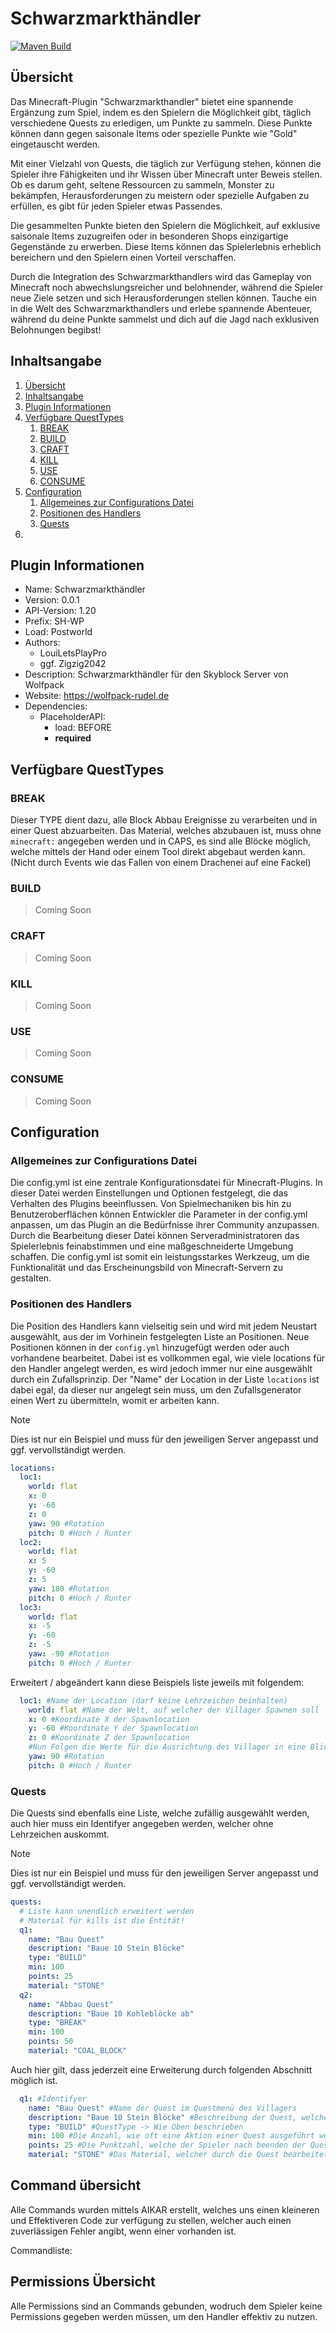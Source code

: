 # Schwarzmarkthändler
[![Maven Build](https://github.com/Wolfpack-Rudel/schwarzmarktheandler/actions/workflows/maven.yml/badge.svg)](https://github.com/Wolfpack-Rudel/schwarzmarktheandler/actions/workflows/maven.yml)
## Übersicht
Das Minecraft-Plugin "Schwarzmarkthandler" bietet eine spannende Ergänzung zum Spiel, indem es den Spielern die Möglichkeit gibt, täglich verschiedene Quests zu erledigen, um Punkte zu sammeln. Diese Punkte können dann gegen saisonale Items oder spezielle Punkte wie "Gold" eingetauscht werden.

Mit einer Vielzahl von Quests, die täglich zur Verfügung stehen, können die Spieler ihre Fähigkeiten und ihr Wissen über Minecraft unter Beweis stellen. Ob es darum geht, seltene Ressourcen zu sammeln, Monster zu bekämpfen, Herausforderungen zu meistern oder spezielle Aufgaben zu erfüllen, es gibt für jeden Spieler etwas Passendes.

Die gesammelten Punkte bieten den Spielern die Möglichkeit, auf exklusive saisonale Items zuzugreifen oder in besonderen Shops einzigartige Gegenstände zu erwerben. Diese Items können das Spielerlebnis erheblich bereichern und den Spielern einen Vorteil verschaffen.

Durch die Integration des Schwarzmarkthandlers wird das Gameplay von Minecraft noch abwechslungsreicher und belohnender, während die Spieler neue Ziele setzen und sich Herausforderungen stellen können. Tauche ein in die Welt des Schwarzmarkthandlers und erlebe spannende Abenteuer, während du deine Punkte sammelst und dich auf die Jagd nach exklusiven Belohnungen begibst!

## Inhaltsangabe
1. [Übersicht](#übersicht)
2. [Inhaltsangabe](#inhaltsangabe)
3. [Plugin Informationen](#plugin-informationen)
4. [Verfügbare QuestTypes](#verfügbare-questtypes)
   1. [BREAK](#break)
   2. [BUILD](#build)
   3. [CRAFT](#craft)
   4. [KILL](#kill)
   5. [USE](#use)
   6. [CONSUME](#consume)
5. [Configuration](#configuration)
   1. [Allgemeines zur Configurations Datei](#allgemeines-zur-configurations-datei)
   2. [Positionen des Handlers](#positionen-des-handlers)
   3. [Quests](#quests)
6. 

## Plugin Informationen
- Name: Schwarzmarkthändler
- Version: 0.0.1
- API-Version: 1.20
- Prefix: SH-WP
- Load: Postworld
- Authors:
  - LouiLetsPlayPro
  - ggf. Zigzig2042
- Description: Schwarzmarkthändler für den Skyblock Server von Wolfpack
- Website: https://wolfpack-rudel.de
- Dependencies:
  - PlaceholderAPI:
    - load: BEFORE
    - **required**

## Verfügbare QuestTypes
### BREAK
Dieser TYPE dient dazu, alle Block Abbau Ereignisse zu verarbeiten und in einer Quest abzuarbeiten. Das Material, welches abzubauen ist, muss ohne ``minecraft:`` angegeben werden und in CAPS, es sind alle Blöcke möglich, welche mittels der Hand oder einem Tool direkt abgebaut werden kann. (Nicht durch Events wie das Fallen von einem Drachenei auf eine Fackel)

### BUILD

> Coming Soon

### CRAFT

> Coming Soon

### KILL

> Coming Soon

### USE

> Coming Soon

### CONSUME
> Coming Soon

## Configuration
### Allgemeines zur Configurations Datei
Die config.yml ist eine zentrale Konfigurationsdatei für Minecraft-Plugins. In dieser Datei werden Einstellungen und Optionen festgelegt, die das Verhalten des Plugins beeinflussen. Von Spielmechaniken bis hin zu Benutzeroberflächen können Entwickler die Parameter in der config.yml anpassen, um das Plugin an die Bedürfnisse ihrer Community anzupassen. Durch die Bearbeitung dieser Datei können Serveradministratoren das Spielerlebnis feinabstimmen und eine maßgeschneiderte Umgebung schaffen. Die config.yml ist somit ein leistungsstarkes Werkzeug, um die Funktionalität und das Erscheinungsbild von Minecraft-Servern zu gestalten.
### Positionen des Handlers
Die Position des Handlers kann vielseitig sein und wird mit jedem Neustart ausgewählt, aus der im Vorhinein festgelegten Liste an Positionen.
Neue Positionen können in der ``config.yml`` hinzugefügt werden oder auch vorhandene bearbeitet. Dabei ist es vollkommen egal, wie viele locations für den Handler angelegt werden, es wird jedoch immer nur eine ausgewählt durch ein Zufallsprinzip.
Der "Name" der Location in der Liste ``locations`` ist dabei egal, da dieser nur angelegt sein muss, um den Zufallsgenerator einen Wert zu übermitteln, womit er arbeiten kann.

> [!NOTE]
> Dies ist nur ein Beispiel und muss für den jeweiligen Server angepasst und ggf. vervollständigt werden.

````yaml
locations:
  loc1:
    world: flat
    x: 0
    y: -60
    z: 0
    yaw: 90 #Rotation
    pitch: 0 #Hoch / Runter
  loc2:
    world: flat
    x: 5
    y: -60
    z: 5
    yaw: 180 #Rotation
    pitch: 0 #Hoch / Runter
  loc3:
    world: flat
    x: -5
    y: -60
    z: -5
    yaw: -90 #Rotation
    pitch: 0 #Hoch / Runter
````

Erweitert / abgeändert kann diese Beispiels liste jeweils mit folgendem:
````yaml
  loc1: #Name der Location (darf keine Lehrzeichen beinhalten) 
    world: flat #Name der Welt, auf welcher der Villager Spawnen soll 
    x: 0 #Koordinate X der Spawnlocation
    y: -60 #Koordinate Y der Spawnlocation
    z: 0 #Koordinate Z der Spawnlocation
    #Nun Folgen die Werte für die Ausrichtung des Villager in eine Blickrichtung
    yaw: 90 #Rotation
    pitch: 0 #Hoch / Runter
````

### Quests
Die Quests sind ebenfalls eine Liste, welche zufällig ausgewählt werden, auch hier muss ein Identifyer angegeben werden, welcher ohne Lehrzeichen auskommt.

> [!NOTE]
> Dies ist nur ein Beispiel und muss für den jeweiligen Server angepasst und ggf. vervollständigt werden.
````yaml
quests:
  # Liste kann unendlich erweitert werden
  # Material für kills ist die Entität!
  q1:
    name: "Bau Quest"
    description: "Baue 10 Stein Blöcke"
    type: "BUILD"
    min: 100
    points: 25
    material: "STONE"
  q2:
    name: "Abbau Quest"
    description: "Baue 10 Kohleblöcke ab"
    type: "BREAK"
    min: 100
    points: 50
    material: "COAL_BLOCK"
````

Auch hier gilt, dass jederzeit eine Erweiterung durch folgenden Abschnitt möglich ist.
````yml
  q1: #Identifyer
    name: "Bau Quest" #Name der Quest im Questmenü des Villagers
    description: "Baue 10 Stein Blöcke" #Beschreibung der Quest, welche der Villager mit angibt
    type: "BUILD" #QuestType -> Wie Oben beschrieben
    min: 100 #Die Anzahl, wie oft eine Aktion einer Quest ausgeführt werden soll.
    points: 25 #Die Punktzahl, welche der Spieler nach beenden der Quest erhällt
    material: "STONE" #Das Material, welcher durch die Quest bearbeitet werden soll
````

## Command übersicht
Alle Commands wurden mittels AIKAR erstellt, welches uns einen kleineren und Effektiveren Code zur verfügung zu stellen, welcher auch einen zuverlässigen Fehler angibt, wenn einer vorhanden ist.

Commandliste:
    

## Permissions Übersicht
Alle Permissions sind an Commands gebunden, wodruch dem Spieler keine Permissions gegeben werden müssen, um den Handler effektiv zu nutzen.
